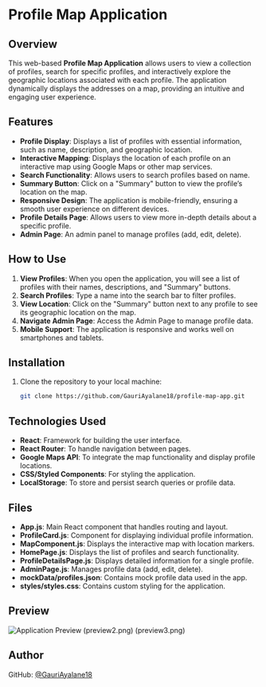 # Profile Map Application

## Overview
This web-based **Profile Map Application** allows users to view a collection of profiles, search for specific profiles, and interactively explore the geographic locations associated with each profile. The application dynamically displays the addresses on a map, providing an intuitive and engaging user experience.

## Features
- **Profile Display**: Displays a list of profiles with essential information, such as name, description, and geographic location.
- **Interactive Mapping**: Displays the location of each profile on an interactive map using Google Maps or other map services.
- **Search Functionality**: Allows users to search profiles based on name.
- **Summary Button**: Click on a "Summary" button to view the profile’s location on the map.
- **Responsive Design**: The application is mobile-friendly, ensuring a smooth user experience on different devices.
- **Profile Details Page**: Allows users to view more in-depth details about a specific profile.
- **Admin Page**: An admin panel to manage profiles (add, edit, delete).

## How to Use
1. **View Profiles**: When you open the application, you will see a list of profiles with their names, descriptions, and "Summary" buttons.
2. **Search Profiles**: Type a name into the search bar to filter profiles.
3. **View Location**: Click on the "Summary" button next to any profile to see its geographic location on the map.
4. **Navigate Admin Page**: Access the Admin Page to manage profile data.
5. **Mobile Support**: The application is responsive and works well on smartphones and tablets.

## Installation
1. Clone the repository to your local machine:
   ```bash
   git clone https://github.com/GauriAyalane18/profile-map-app.git

## Technologies Used
- **React**: Framework for building the user interface.
- **React Router**: To handle navigation between pages.
- **Google Maps API**:  To integrate the map functionality and display profile locations.
- **CSS/Styled Components**:  For styling the application.
- **LocalStorage**:  To store and persist search queries or profile data.

## Files
- **App.js**: Main React component that handles routing and layout.
- **ProfileCard.js**: Component for displaying individual profile information.
- **MapComponent.js**: Displays the interactive map with location markers.
- **HomePage.js**: Displays the list of profiles and search functionality.
- **ProfileDetailsPage.js**: Displays detailed information for a single profile.
- **AdminPage.js**: Manages profile data (add, edit, delete).
- **mockData/profiles.json**: Contains mock profile data used in the app.
- **styles/styles.css**: Contains custom styling for the application.

## Preview
![Application Preview](preview1.png) 
(preview2.png) 
(preview3.png) 


## Author 
  GitHub: [@GauriAyalane18](https://github.com/GauriAyalane18)